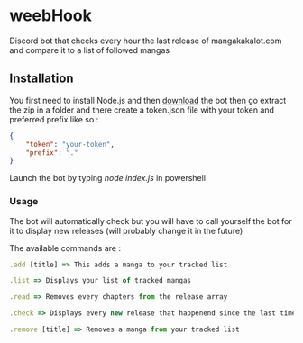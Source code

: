 # weebHook

Discord bot that checks every hour the last release of mangakakalot.com and compare it to a list of followed mangas

## Installation

You first need to install Node.js and then [download](https://github.com/Elynejs/weebHook/archive/master.zip) the bot
then go extract the zip in a folder and there create a token.json file with your token and preferred prefix like so :

```json
{
    "token": "your-token",
    "prefix": "."
}
```

Launch the bot by typing *node index.js* in powershell

### Usage

The bot will automatically check but you will have to call yourself the bot for it to display new releases (will probably change it in the future)

The available commands are :

```discord.js
.add [title] => This adds a manga to your tracked list

.list => Displays your list of tracked mangas

.read => Removes every chapters from the release array

.check => Displays every new release that happenend since the last time you used the read command

.remove [title] => Removes a manga from your tracked list
```
